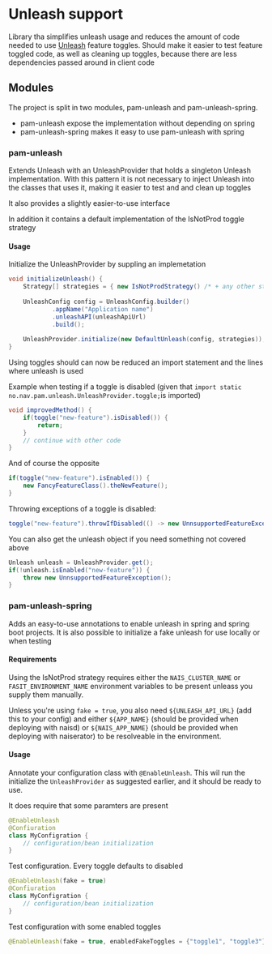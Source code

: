 # Unleash support

Library tha simplifies unleash usage and reduces the amount of code needed to use 
[Unleash](https://github.com/Unleash/unleash) feature toggles. Should make it 
easier to test feature toggled code, as well as cleaning up
toggles, because there are less dependencies passed around in client code

## Modules

The project is split in two modules, pam-unleash and pam-unleash-spring. 
* pam-unleash expose the implementation without depending on spring
* pam-unleash-spring makes it easy to use pam-unleash with spring 

### pam-unleash
Extends Unleash with an UnleashProvider that holds a singleton Unleash 
implementation. With this pattern it is not necessary to inject Unleash into 
the classes that uses it, making it easier to test and and clean up toggles
    
It also provides a slightly easier-to-use interface

In addition it contains a default implementation of the IsNotProd toggle strategy

#### Usage
Initialize the UnleashProvider by suppling an implemetation
```java
void initializeUnleash() {    
    Strategy[] strategies = { new IsNotProdStrategy() /* + any other strategies */ };
    
    UnleashConfig config = UnleashConfig.builder()
            .appName("Application name")
            .unleashAPI(unleashApiUrl)
            .build();
    
    UnleashProvider.initialize(new DefaultUnleash(config, strategies));
}
```

Using toggles should can now be reduced an import statement and the lines where unleash is
used

Example when testing if a toggle is disabled (given that
`import static no.nav.pam.unleash.UnleashProvider.toggle;`is imported)
```java
void improvedMethod() {
    if(toggle("new-feature").isDisabled()) {
        return;
    }
    // continue with other code
}
```

And of course the opposite
```java
if(toggle("new-feature").isEnabled()) {
    new FancyFeatureClass().theNewFeature();
}
```

Throwing exceptions of a toggle is disabled:
```java
toggle("new-feature").throwIfDisabled(() -> new UnnsupportedFeatureException());
```

You can also get the unleash object if you need something not covered above
```java
Unleash unleash = UnleashProvider.get();
if(!unleash.isEnabled("new-feature")) {
    throw new UnnsupportedFeatureException();
}
```

### pam-unleash-spring
Adds an easy-to-use annotations to enable unleash in spring and spring boot projects.
It is also possible to initialize a fake unleash for use locally or when testing

#### Requirements
Using the IsNotProd strategy requires either the `NAIS_CLUSTER_NAME` or `FASIT_ENVIRONMENT_NAME`
environment variables to be present unleass you supply them manually.
 
Unless you're using `fake = true`, you also need `${UNLEASH_API_URL}` (add this to your config) and either 
`${APP_NAME}` (should be provided when deploying with naisd) or 
`${NAIS_APP_NAME}` (should be provided when deploying with naiserator) 
to be resolveable in the environment. 


#### Usage
Annotate your configuration class with `@EnableUnleash`. This wil run the initialize the 
`UnleashProvider` as suggested earlier, and it should be ready to use.

It does require that some paramters are present

```java
@EnableUnleash
@Confiuration
class MyConfigration {
    // configuration/bean initialization
}
```

Test configuration. Every toggle defaults to disabled
```java
@EnableUnleash(fake = true)
@Confiuration
class MyConfigration {
    // configuration/bean initialization
}
```

Test configuration with some enabled toggles
```java
@EnableUnleash(fake = true, enabledFakeToggles = {"toggle1", "toggle3"})
```


